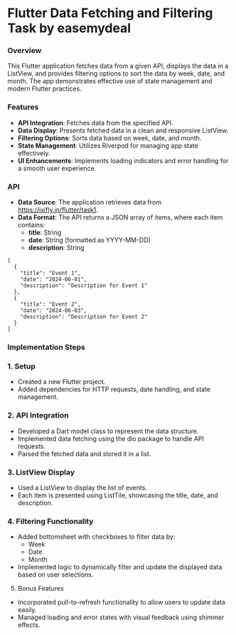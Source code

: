 # Flutter Data Fetching and Filtering Task by easemydeal

### Overview
This Flutter application fetches data from a given API, displays the data in a ListView, and provides filtering options to sort the data by week, date, and month. The app demonstrates effective use of state management and modern Flutter practices.

### Features
- **API Integration**: Fetches data from the specified API.
- **Data Display**: Presents fetched data in a clean and responsive ListView.
- **Filtering Options**: Sorts data based on week, date, and month.
- **State Management**: Utilizes Riverpod for managing app state effectively.
- **UI Enhancements**: Implements loading indicators and error handling for a smooth user experience.

### API
- **Data Source**: The application retrieves data from https://ixifly.in/flutter/task1.
- **Data Format**: The API returns a JSON array of items, where each item contains:
  - **title**: String
  - **date**: String (formatted as YYYY-MM-DD)
  - **description**: String

```
[
  {
    "title": "Event 1",
    "date": "2024-06-01",
    "description": "Description for Event 1"
  },
  {
    "title": "Event 2",
    "date": "2024-06-03",
    "description": "Description for Event 2"
  }
]
```

### Implementation Steps
### 1. Setup
- Created a new Flutter project.
- Added dependencies for HTTP requests, date handling, and state management.
### 2. API Integration
- Developed a Dart model class to represent the data structure.
- Implemented data fetching using the dio package to handle API requests.
- Parsed the fetched data and stored it in a list.
### 3. ListView Display
- Used a ListView to display the list of events.
- Each item is presented using ListTile, showcasing the title, date, and description.
### 4. Filtering Functionality
- Added bottomsheet with checkboxes to filter data by:
  - Week
  - Date
  - Month
- Implemented logic to dynamically filter and update the displayed data based on user selections.
5. Bonus Features
- Incorporated pull-to-refresh functionality to allow users to update data easily.
- Managed loading and error states with visual feedback using shimmer effects.
